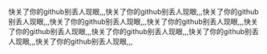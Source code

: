 快关了你的github别丢人现眼,,,快关了你的github别丢人现眼,,,快关了你的github别丢人现眼,,,快关了你的github别丢人现眼,,,快关了你的github别丢人现眼,,,快关了你的github别丢人现眼,,,快关了你的github别丢人现眼,,,快关了你的github别丢人现眼,,,快关了你的github别丢人现眼,,,
